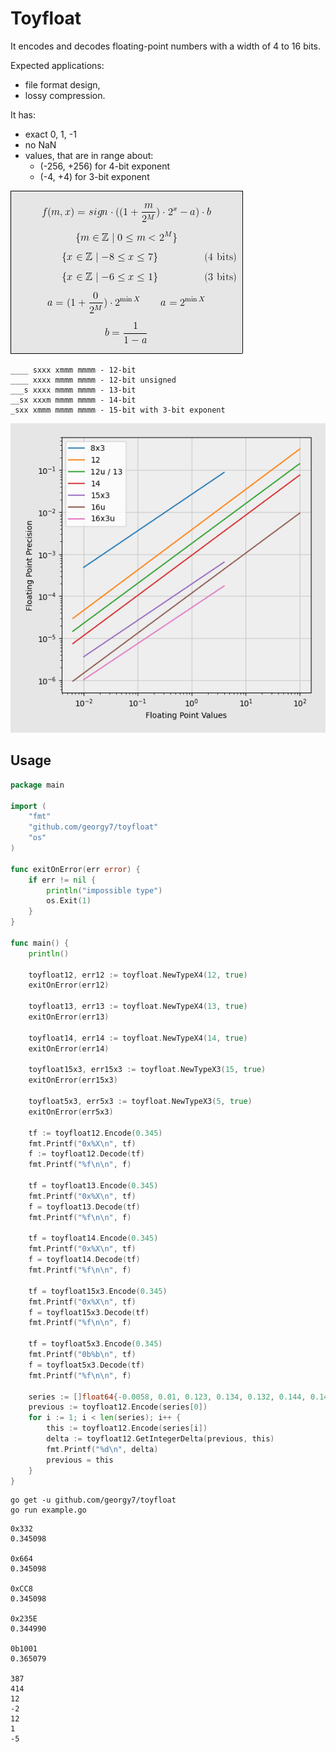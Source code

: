 # Toyfloat

It encodes and decodes floating-point numbers with a width of 4 to 16 bits.

Expected applications:

* file format design,
* lossy compression.

It has:

* exact 0, 1, -1
* no NaN
* values, that are in range about:
  * (-256, +256) for 4-bit exponent
  * (-4, +4) for 3-bit exponent

![Formula](images/formula.png)

```
____ sxxx xmmm mmmm - 12-bit
____ xxxx mmmm mmmm - 12-bit unsigned
___s xxxx mmmm mmmm - 13-bit
__sx xxxm mmmm mmmm - 14-bit
_sxx xmmm mmmm mmmm - 15-bit with 3-bit exponent
```

![Precision graph](images/comparison.png)

## Usage

```go
package main

import (
	"fmt"
	"github.com/georgy7/toyfloat"
	"os"
)

func exitOnError(err error) {
	if err != nil {
		println("impossible type")
		os.Exit(1)
	}
}

func main() {
	println()

	toyfloat12, err12 := toyfloat.NewTypeX4(12, true)
	exitOnError(err12)

	toyfloat13, err13 := toyfloat.NewTypeX4(13, true)
	exitOnError(err13)

	toyfloat14, err14 := toyfloat.NewTypeX4(14, true)
	exitOnError(err14)

	toyfloat15x3, err15x3 := toyfloat.NewTypeX3(15, true)
	exitOnError(err15x3)

	toyfloat5x3, err5x3 := toyfloat.NewTypeX3(5, true)
	exitOnError(err5x3)

	tf := toyfloat12.Encode(0.345)
	fmt.Printf("0x%X\n", tf)
	f := toyfloat12.Decode(tf)
	fmt.Printf("%f\n\n", f)

	tf = toyfloat13.Encode(0.345)
	fmt.Printf("0x%X\n", tf)
	f = toyfloat13.Decode(tf)
	fmt.Printf("%f\n\n", f)

	tf = toyfloat14.Encode(0.345)
	fmt.Printf("0x%X\n", tf)
	f = toyfloat14.Decode(tf)
	fmt.Printf("%f\n\n", f)

	tf = toyfloat15x3.Encode(0.345)
	fmt.Printf("0x%X\n", tf)
	f = toyfloat15x3.Decode(tf)
	fmt.Printf("%f\n\n", f)

	tf = toyfloat5x3.Encode(0.345)
	fmt.Printf("0b%b\n", tf)
	f = toyfloat5x3.Decode(tf)
	fmt.Printf("%f\n\n", f)

	series := []float64{-0.0058, 0.01, 0.123, 0.134, 0.132, 0.144, 0.145, 0.140}
	previous := toyfloat12.Encode(series[0])
	for i := 1; i < len(series); i++ {
		this := toyfloat12.Encode(series[i])
		delta := toyfloat12.GetIntegerDelta(previous, this)
		fmt.Printf("%d\n", delta)
		previous = this
	}
}
```

```shell
go get -u github.com/georgy7/toyfloat
go run example.go
```

```
0x332
0.345098

0x664
0.345098

0xCC8
0.345098

0x235E
0.344990

0b1001
0.365079

387
414
12
-2
12
1
-5
```
